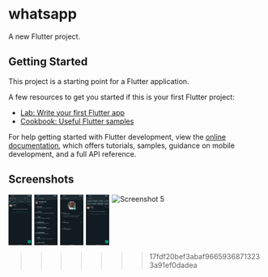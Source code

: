 # whatsapp

A new Flutter project.

## Getting Started

This project is a starting point for a Flutter application.

A few resources to get you started if this is your first Flutter project:

- [Lab: Write your first Flutter app](https://docs.flutter.dev/get-started/codelab)
- [Cookbook: Useful Flutter samples](https://docs.flutter.dev/cookbook)

For help getting started with Flutter development, view the
[online documentation](https://docs.flutter.dev/), which offers tutorials,
samples, guidance on mobile development, and a full API reference.

## Screenshots
<style>
  .image-container {
    display: flex;
    flex-wrap: wrap;
    max-height: 200px; /* Set the specific height you want for each image */
    margin-bottom: 10px;
  }

  .image-container img {
    max-height: 100px; /* Images will adjust their height to fit the container */
    max-width: 100%; /* Images will scale proportionally */
    margin-right: 5px;
  }
</style>
<div class="image-container" style="display: flex; flex-wrap: wrap; max-height: 200px; margin-bottom: 10px;">
<img src="./screenshots/Screenshot_1690977540.png" alt="Screenshot 1" />
<img src="./screenshots/Screenshot_1690977594.png" alt="Screenshot 2" />
<img src="./screenshots/Screenshot_1690977599.png" alt="Screenshot 3" />
<img src="./screenshots/Screenshot_1690977698.png" alt="Screenshot 4" />
<img src="./screenshots/Screenshot_1690983601.png.png" alt="Screenshot 5" />
</div>

>>>>>>> 17fdf20bef3abaf96659368713233a91ef0dadea
